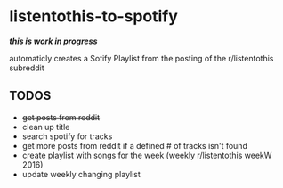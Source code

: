 # listentothis-to-spotify

***this is work in progress***

automaticly creates a Sotify Playlist from the posting of the r/listentothis subreddit


## TODOS ##

* ~~get posts from reddit~~
* clean up title
* search spotify for tracks
* get more posts from reddit if a defined # of tracks isn't found
* create playlist with songs for the week (weekly r/listentothis weekW 2016)
* update weekly changing playlist
